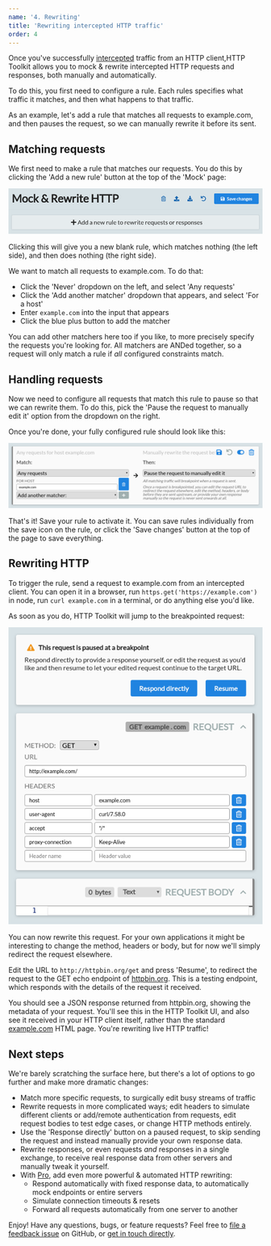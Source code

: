 ```yaml
---
name: '4. Rewriting'
title: 'Rewriting intercepted HTTP traffic'
order: 4
---
```


Once you've successfully [intercepted](/docs/getting-started/intercepting/) traffic from an HTTP client,HTTP Toolkit allows you to mock & rewrite intercepted HTTP requests and responses, both manually and automatically.

To do this, you first need to configure a rule. Each rules specifies what traffic it matches, and then what happens to that traffic.

As an example, let's add a rule that matches all requests to example.com, and then pauses the request, so we can manually rewrite it before its sent.

## Matching requests

We first need to make a rule that matches our requests. You do this by clicking the 'Add a new rule' button at the top of the 'Mock' page:

![The add a new rule button](./add-mock-rule.png)

Clicking this will give you a new blank rule, which matches nothing (the left side), and then does nothing (the right side).

We want to match all requests to example.com. To do that:

* Click the 'Never' dropdown on the left, and select 'Any requests'
* Click the 'Add another matcher' dropdown that appears, and select 'For a host'
* Enter `example.com` into the input that appears
* Click the blue plus button to add the matcher

You can add other matchers here too if you like, to more precisely specify the requests you're looking for. All matchers are ANDed together, so a request will only match a rule if _all_ configured constraints match.

## Handling requests

Now we need to configure all requests that match this rule to pause so that we can rewrite them. To do this, pick the 'Pause the request to manually edit it' option from the dropdown on the right.

Once you're done, your fully configured rule should look like this:

![A configured rule to rewrite example.com traffic](./configured-example.com-rule.png)

That's it! Save your rule to activate it. You can save rules individually from the save icon on the rule, or click the 'Save changes' button at the top of the page to save everything.

## Rewriting HTTP

To trigger the rule, send a request to example.com from an intercepted client. You can open it in a browser, run `https.get('https://example.com')` in node, run `curl example.com` in a terminal, or do anything else you'd like.

As soon as you do, HTTP Toolkit will jump to the breakpointed request:

![A request breakpointed en route to example.com](./example.com-breakpoint.png)

You can now rewrite this request. For your own applications it might be interesting to change the method, headers or body, but for now we'll simply redirect the request elsewhere.

Edit the URL to `http://httpbin.org/get` and press 'Resume', to redirect the request to the GET echo endpoint of [httpbin.org](https://httpbin.org). This is a testing endpoint, which responds with the details of the request it received.

You should see a JSON response returned from httpbin.org, showing the metadata of your request. You'll see this in the HTTP Toolkit UI, and also see it received in your HTTP client itself, rather than the standard [example.com](https://example.com) HTML page. You're rewriting live HTTP traffic!

## Next steps

We're barely scratching the surface here, but there's a lot of options to go further and make more dramatic changes:

* Match more specific requests, to surgically edit busy streams of traffic
* Rewrite requests in more complicated ways; edit headers to simulate different clients or add/remote authentication from requests, edit request bodies to test edge cases, or change HTTP methods entirely.
* Use the 'Response directly' button on a paused request, to skip sending the request and instead manually provide your own response data.
* Rewrite responses, or even requests _and_ responses in a single exchange, to receive real response data from other servers and manually tweak it yourself.
* With [Pro](/get-pro/), add even more powerful & automated HTTP rewriting:
    * Respond automatically with fixed response data, to automatically mock endpoints or entire servers
    * Simulate connection timeouts & resets
    * Forward all requests automatically from one server to another

Enjoy! Have any questions, bugs, or feature requests? Feel free to [file a feedback issue](https://github.com/httptoolkit/feedback/issues/new) on GitHub, or [get in touch directly](/contact/).